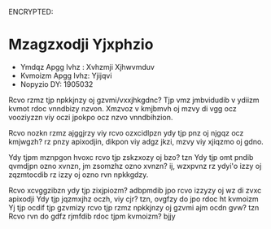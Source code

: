 ENCRYPTED:
# Mzagzxodji Yjxphzio

* Ymdqz Apgg Ivhz  : Xvhzmji Xjhwvmduv
* Kvmoizm Apgg Ivhz: Yjijqvi
* Nopyzio DY: 1905032


Rcvo rzmz tjp npkkjnzy oj gzvmi/vxxjhkgdnc? Tjp vmz jmbvidudib v ydiizm kvmot rdoc vnndbizy nzvon. Xmzvoz v kmjbmvh oj mzvy di vgg ocz vooziyzzn viy oczi jpokpo ocz nzvo vnndbihzion.

Rcvo nozkn rzmz ajggjrzy viy rcvo ozxcidlpzn ydy tjp pnz oj njgqz ocz kmjwgzh? rz pnzy apixodjin, dikpon viy adgz jkzi, mzvy viy xjiqzmo oj gdno.

Ydy tjpm mznpgon hvoxc rcvo tjp zskzxozy oj bzo? tzn
Ydy tjp omt pndib qvmdjpn ozno xvnzn, jm zsomzhz ozno xvnzn? ij, wzxpvnz rz ydyi'o izzy oj zqzmtocdib rz izzy oj ozno rvn npkkgdzy.

Rcvo xcvggzibzn ydy tjp zixjpiozm? adbpmdib jpo rcvo izzyzy oj wz di zvxc apixodji
Ydy tjp jqzmxjhz oczh, viy cjr? tzn, ovgfzy do jpo rdoc ht kvmoizm
Yj tjp ocdif tjp gzvmizy rcvo tjp rzmz npkkjnzy oj gzvmi ajm ocdn gvw? tzn
Rcvo rvn do gdfz rjmfdib rdoc tjpm kvmoizm? bjjy
